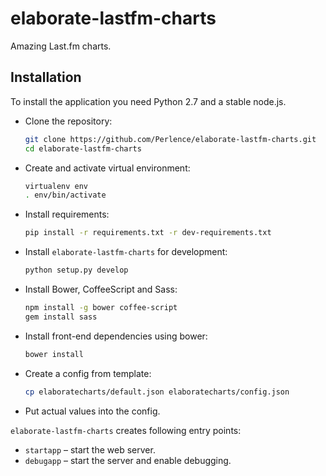 elaborate-lastfm-charts
=======================

Amazing Last.fm charts.

Installation
------------

To install the application you need Python 2.7 and a stable node.js.

-   Clone the repository:

    ```bash
    git clone https://github.com/Perlence/elaborate-lastfm-charts.git
    cd elaborate-lastfm-charts
    ```

-   Create and activate virtual environment:

    ```bash
    virtualenv env
    . env/bin/activate
    ```

-   Install requirements:

    ```bash
    pip install -r requirements.txt -r dev-requirements.txt
    ```

-   Install `elaborate-lastfm-charts` for development:

    ```bash
    python setup.py develop
    ```

-   Install Bower, CoffeeScript and Sass:

    ```bash
    npm install -g bower coffee-script
    gem install sass
    ```

-   Install front-end dependencies using bower:

    ```bash
    bower install
    ```

-   Create a config from template:

    ```bash
    cp elaboratecharts/default.json elaboratecharts/config.json
    ```

-   Put actual values into the config.

`elaborate-lastfm-charts` creates following entry points:

-   `startapp` &ndash; start the web server.
-   `debugapp` &ndash; start the server and enable debugging.
